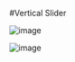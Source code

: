 #Vertical Slider

![image](https://user-images.githubusercontent.com/81670997/170494651-1000a865-34ff-429d-83f0-e9c87bef10a2.png)

![image](https://user-images.githubusercontent.com/81670997/170494849-d242a06d-9996-423e-8297-d5f33edb54a1.png)

